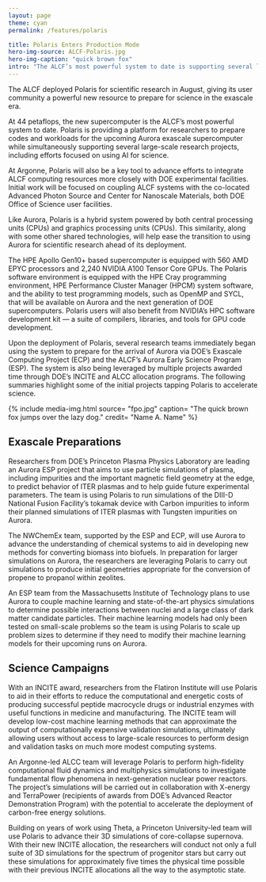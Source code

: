 ```yaml
---
layout: page
theme: cyan
permalink: /features/polaris

title: Polaris Enters Production Mode
hero-img-source: ALCF-Polaris.jpg
hero-img-caption: "quick brown fox"
intro: "The ALCF’s most powerful system to date is supporting several large-scale science projects while also helping researchers prepare for Aurora."
---
```



The ALCF deployed Polaris for scientific research in August, giving its user community a powerful new resource to prepare for science in the exascale era. 

At 44 petaflops, the new supercomputer is the ALCF’s most powerful system to date. Polaris is providing a platform for researchers to prepare codes and workloads for the upcoming Aurora exascale supercomputer while simultaneously supporting several large-scale research projects, including efforts focused on using AI for science.

At Argonne, Polaris will also be a key tool to advance efforts to integrate ALCF computing resources more closely with DOE experimental facilities. Initial work will be focused on coupling ALCF systems with the co-located Advanced Photon Source and Center for Nanoscale Materials, both DOE Office of Science user facilities.

Like Aurora, Polaris is a hybrid system powered by both central processing units (CPUs) and graphics processing units (CPUs). This similarity, along with some other shared technologies, will help ease the transition to using Aurora for scientific research ahead of its deployment.  

The HPE Apollo Gen10+ based supercomputer is equipped with 560 AMD EPYC processors and 2,240 NVIDIA A100 Tensor Core GPUs. The Polaris software environment is equipped with the HPE Cray programming environment, HPE Performance Cluster Manager (HPCM) system software, and the ability to test programming models, such as OpenMP and SYCL, that will be available on Aurora and the next generation of DOE supercomputers. Polaris users will also benefit from NVIDIA’s HPC software development kit — a suite of compilers, libraries, and tools for GPU code development.

Upon the deployment of Polaris, several research teams immediately began using the system to prepare for the arrival of Aurora via DOE’s Exascale Computing Project (ECP) and the ALCF’s Aurora Early Science Program (ESP). The system is also being leveraged by multiple projects awarded time through DOE’s INCITE and ALCC allocation programs. The following summaries highlight some of the initial projects tapping Polaris to accelerate science.

{% include media-img.html
   source= "fpo.jpg"
   caption= "The quick brown fox jumps over the lazy dog."
   credit= "Name A. Name"
%}

## Exascale Preparations

Researchers from DOE’s Princeton Plasma Physics Laboratory are leading an Aurora ESP project that aims to use particle simulations of plasma, including impurities and the important magnetic field geometry at the edge, to predict behavior of ITER plasmas and to help guide future experimental parameters. The team is using Polaris to run simulations of the DIII-D National Fusion Facility’s tokamak device with Carbon impurities to inform their planned simulations of ITER plasmas with Tungsten impurities on Aurora.

The NWChemEx team, supported by the ESP and ECP, will use Aurora to advance the understanding of chemical systems to aid in developing new methods for converting biomass into biofuels. In preparation for larger simulations on Aurora, the researchers are leveraging Polaris to carry out simulations to produce initial geometries appropriate for the conversion of propene to propanol within zeolites.

An ESP team from the Massachusetts Institute of Technology plans to use Aurora to couple machine learning and state-of-the-art physics simulations to determine possible interactions between nuclei and a large class of dark matter candidate particles. Their machine learning models had only been tested on small-scale problems so the team is using Polaris to scale up problem sizes to determine if they need to modify their machine learning models for their upcoming runs on Aurora. 

## Science Campaigns

With an INCITE award, researchers from the Flatiron Institute will use Polaris to aid in their efforts to reduce the computational and energetic costs of producing successful peptide macrocycle drugs or industrial enzymes with useful functions in medicine and manufacturing. The INCITE team will develop low-cost machine learning methods that can approximate the output of computationally expensive validation simulations, ultimately allowing users without access to large-scale resources to perform design and validation tasks on much more modest computing systems.

An Argonne-led ALCC team will leverage Polaris to perform high-fidelity computational fluid dynamics and multiphysics simulations to investigate fundamental flow phenomena in next-generation nuclear power reactors. The project’s simulations will be carried out in collaboration with X-energy and TerraPower (recipients of awards from DOE’s Advanced Reactor Demonstration Program) with the potential to accelerate the deployment of carbon-free energy solutions. 

Building on years of work using Theta, a Princeton University-led team will use Polaris to advance their 3D simulations of core-collapse supernova. With their new INCITE allocation, the researchers will conduct not only a full suite of 3D simulations for the spectrum of progenitor stars but carry out these simulations for approximately five times the physical time possible with their previous INCITE allocations all the way to the asymptotic state. 


